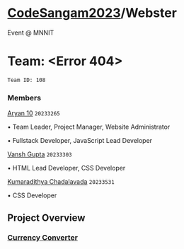 # [CodeSangam2023](https://sac.mnnit.ac.in/codesangam)/Webster

Event @ MNNIT

# Team: <Error 404>

`Team ID: 108`

### Members

[Aryan 10](https://github.com/Aryan10)
`20233265`

• Team Leader, Project Manager, Website Administrator

• Fullstack Developer, JavaScript Lead Developer

[Vansh Gupta](https://github.com/Vansh07Gupta)
`20233303`

• HTML Lead Developer, CSS Developer

[Kumaradithya Chadalavada](https://github.com/clashking9999)
`20233531`

• CSS Developer


## Project Overview

### [Currency Converter](https://webster-error404.glitch.me)
